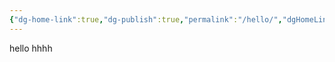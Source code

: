 ```yaml
---
{"dg-home-link":true,"dg-publish":true,"permalink":"/hello/","dgHomeLink":true,"dgPassFrontmatter":true}
---
```


hello
hhhh
